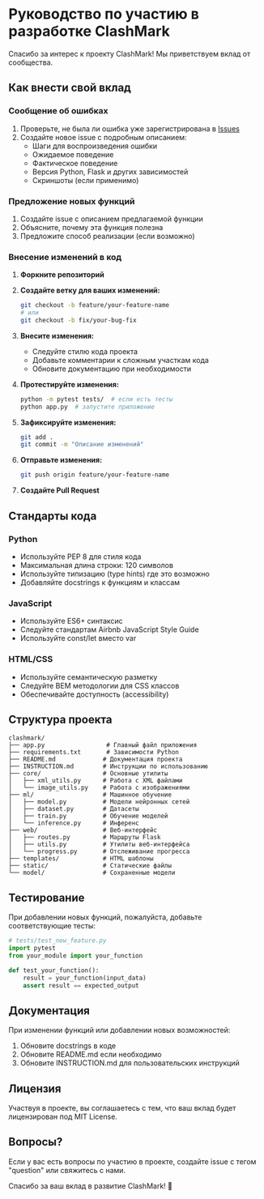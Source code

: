# Руководство по участию в разработке ClashMark

Спасибо за интерес к проекту ClashMark! Мы приветствуем вклад от сообщества.

## Как внести свой вклад

### Сообщение об ошибках

1. Проверьте, не была ли ошибка уже зарегистрирована в [Issues](https://github.com/your-username/clashmark/issues)
2. Создайте новое issue с подробным описанием:
   - Шаги для воспроизведения ошибки
   - Ожидаемое поведение
   - Фактическое поведение
   - Версия Python, Flask и других зависимостей
   - Скриншоты (если применимо)

### Предложение новых функций

1. Создайте issue с описанием предлагаемой функции
2. Объясните, почему эта функция полезна
3. Предложите способ реализации (если возможно)

### Внесение изменений в код

1. **Форкните репозиторий**
2. **Создайте ветку для ваших изменений:**
   ```bash
   git checkout -b feature/your-feature-name
   # или
   git checkout -b fix/your-bug-fix
   ```

3. **Внесите изменения:**
   - Следуйте стилю кода проекта
   - Добавьте комментарии к сложным участкам кода
   - Обновите документацию при необходимости

4. **Протестируйте изменения:**
   ```bash
   python -m pytest tests/  # если есть тесты
   python app.py  # запустите приложение
   ```

5. **Зафиксируйте изменения:**
   ```bash
   git add .
   git commit -m "Описание изменений"
   ```

6. **Отправьте изменения:**
   ```bash
   git push origin feature/your-feature-name
   ```

7. **Создайте Pull Request**

## Стандарты кода

### Python
- Используйте PEP 8 для стиля кода
- Максимальная длина строки: 120 символов
- Используйте типизацию (type hints) где это возможно
- Добавляйте docstrings к функциям и классам

### JavaScript
- Используйте ES6+ синтаксис
- Следуйте стандартам Airbnb JavaScript Style Guide
- Используйте const/let вместо var

### HTML/CSS
- Используйте семантическую разметку
- Следуйте BEM методологии для CSS классов
- Обеспечивайте доступность (accessibility)

## Структура проекта

```
clashmark/
├── app.py                 # Главный файл приложения
├── requirements.txt       # Зависимости Python
├── README.md             # Документация проекта
├── INSTRUCTION.md        # Инструкции по использованию
├── core/                 # Основные утилиты
│   ├── xml_utils.py      # Работа с XML файлами
│   └── image_utils.py    # Работа с изображениями
├── ml/                   # Машинное обучение
│   ├── model.py          # Модели нейронных сетей
│   ├── dataset.py        # Датасеты
│   ├── train.py          # Обучение моделей
│   └── inference.py      # Инференс
├── web/                  # Веб-интерфейс
│   ├── routes.py         # Маршруты Flask
│   ├── utils.py          # Утилиты веб-интерфейса
│   └── progress.py       # Отслеживание прогресса
├── templates/            # HTML шаблоны
├── static/               # Статические файлы
└── model/                # Сохраненные модели
```

## Тестирование

При добавлении новых функций, пожалуйста, добавьте соответствующие тесты:

```python
# tests/test_new_feature.py
import pytest
from your_module import your_function

def test_your_function():
    result = your_function(input_data)
    assert result == expected_output
```

## Документация

При изменении функций или добавлении новых возможностей:

1. Обновите docstrings в коде
2. Обновите README.md если необходимо
3. Обновите INSTRUCTION.md для пользовательских инструкций

## Лицензия

Участвуя в проекте, вы соглашаетесь с тем, что ваш вклад будет лицензирован под MIT License.

## Вопросы?

Если у вас есть вопросы по участию в проекте, создайте issue с тегом "question" или свяжитесь с нами.

Спасибо за ваш вклад в развитие ClashMark! 🚀 